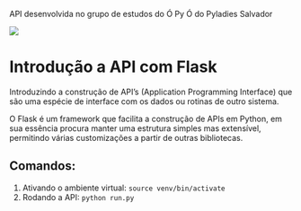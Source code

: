 API desenvolvida no grupo de estudos do Ó Py Ó do Pyladies Salvador

<img src="orgulhe-se.png">

# Introdução a API com Flask

Introduzindo a construção de API’s (Application Programming Interface) que são uma espécie de interface com os dados ou rotinas de outro sistema.

O Flask é um framework que facilita a construção de APIs em Python, em sua essência procura manter uma estrutura simples mas extensível, permitindo várias customizações a partir de outras bibliotecas.

## Comandos:

1. Ativando o ambiente virtual: `source venv/bin/activate`
2. Rodando a API: `python run.py`
